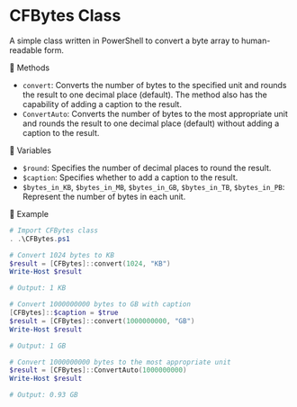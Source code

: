 # CFBytes Class

A simple class written in PowerShell to convert a byte array to human-readable form.

:floppy_disk: Methods
- `convert`: Converts the number of bytes to the specified unit and rounds the result to one decimal place (default). The method also has the capability of adding a caption to the result.
- `ConvertAuto`: Converts the number of bytes to the most appropriate unit and rounds the result to one decimal place (default) without adding a caption to the result.

:scroll: Variables
- `$round`: Specifies the number of decimal places to round the result.
- `$caption`: Specifies whether to add a caption to the result.
- `$bytes_in_KB`, `$bytes_in_MB`, `$bytes_in_GB`, `$bytes_in_TB`, `$bytes_in_PB`: Represent the number of bytes in each unit.

:pencil: Example

```PowerShell
# Import CFBytes class
. .\CFBytes.ps1

# Convert 1024 bytes to KB
$result = [CFBytes]::convert(1024, "KB")
Write-Host $result

# Output: 1 KB

# Convert 1000000000 bytes to GB with caption
[CFBytes]::$caption = $true
$result = [CFBytes]::convert(1000000000, "GB")
Write-Host $result

# Output: 1 GB

# Convert 1000000000 bytes to the most appropriate unit
$result = [CFBytes]::ConvertAuto(1000000000)
Write-Host $result

# Output: 0.93 GB
